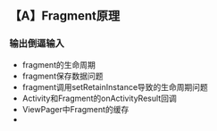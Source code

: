 ## 【A】Fragment原理



### 输出倒逼输入

-  fragment的生命周期
-  fragment保存数据问题
-  fragment调用setRetainInstance导致的生命周期问题
-  Activity和Fragment的onActivityResult回调
-  ViewPager中Fragment的缓存
-  































































